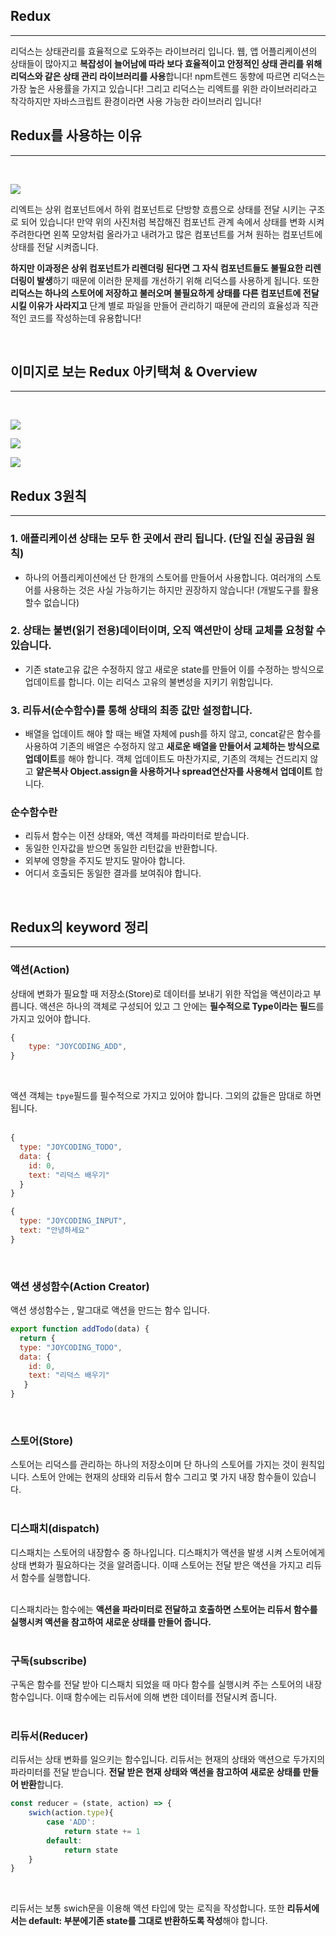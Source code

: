 ## Redux

---

리덕스는 상태관리를 효율적으로 도와주는 라이브러리 입니다. 웹, 앱 어플리케이션의 상태들이 많아지고 **복잡성이 늘어남에 따라 보다 효율적이고 안정적인 상태 관리를 위해 리덕스와 같은 상태 관리 라이브러리를 사용**합니다! npm트렌드 동향에 따르면 리덕스는 가장 높은 사용률을 가지고 있습니다! 그리고 리덕스는 리엑트를 위한 라이브러리라고 착각하지만 자바스크립트 환경이라면 사용 가능한 라이브러리 입니다!
<br />

## Redux를 사용하는 이유

---

<br />

![](./img/redux1.png)
<br />

리엑트는 상위 컴포넌트에서 하위 컴포넌트로 단방향 흐름으로 상태를 전달 시키는 구조로 되어 있습니다! 만약 위의 사진처럼 복잡해진 컴포넌트 관계 속에서 상태를 변화 시켜 주려한다면 왼쪽 모양처럼 올라가고 내려가고 많은 컴포넌트를 거쳐 원하는 컴포넌트에 상태를 전달 시켜줍니다. 

**하지만 이과정은 상위 컴포넌트가 리렌더링 된다면 그 자식 컴포넌트들도 불필요한 리렌더링이 발생**하기 때문에 이러한 문제를 개선하기 위해 리덕스를 사용하게 됩니다. 또한 **리덕스는 하나의 스토어에 저장하고 불러오며 불필요하게 상태를 다른 컴포넌트에 전달 시킬 이유가 사라지고** 단계 별로 파일을 만들어 관리하기 때문에 관리의 효율성과 직관적인 코드를 작성하는데 유용합니다!

<br />

## 이미지로 보는 Redux 아키택쳐 & Overview

---

<br />

![](./img/redux2.png)
<br />

![](./img/redux4.png)
<br />

![](./img/redux3.png)
<br />


## Redux 3원칙

---

### 1. 애플리케이션 상태는 모두 한 곳에서 관리 됩니다. (단일 진실 공급원 원칙)<br />
- 하나의 어플리케이션에선 단 한개의 스토어를 만들어서 사용합니다. 여러개의 스토어를 사용하는 것은 사실 가능하기는 하지만 권장하지 않습니다! (개발도구를 활용할수 없습니다)<br />

### 2. 상태는 불변(읽기 전용)데이터이며, 오직 액션만이 상태 교체를 요청할 수 있습니다.<br />
- 기존 state고유 값은 수정하지 않고 새로운 state를 만들어 이를 수정하는 방식으로 업데이트를 합니다. 이는 리덕스 고유의 불변성을 지키기 위함입니다.

### 3. 리듀서(순수함수)를 통해 상태의 최종 값만 설정합니다.<br />
- 배열을 업데이트 해야 할 때는 배열 자체에 push를 하지 않고, concat같은 함수를 사용하여 기존의 배열은 수정하지 않고 **새로운 배열을 만들어서 교체하는 방식으로 업데이트**를 해야 합니다. 객체 업데이트도 마찬가지로, 기존의 객체는 건드리지 않고 **얕은복사 Object.assign을 사용하거나 spread연산자를 사용해서 업데이트** 합니다.<br />

### 순수함수란
- 리듀서 함수는 이전 상태와, 액션 객체를 파라미터로 받습니다.<br />
- 동일한 인자값을 받으면 동일한 리턴값을 반환합니다.<br />
- 외부에 영향을 주지도 받지도 말아야 합니다.<br />
- 어디서 호출되든 동일한 결과를 보여줘야 합니다.<br />
<br />

## Redux의 keyword 정리

---

### 액션(Action)
상태에 변화가 필요할 때 저장소(Store)로 데이터를 보내기 위한 작업을 액션이라고 부릅니다. 액션은 하나의 객체로 구성되어 있고 그 안에는 **필수적으로 Type이라는 필드**를 가지고 있어야 합니다. 
<br />

```js
{
    type: "JOYCODING_ADD",
}
```
<br />

액션 객체는 `tpye`필드를 필수적으로 가지고 있어야 합니다. 그외의 값들은 맘대로 하면 됩니다.  
<br />

```js
{
  type: "JOYCODING_TODO",
  data: {
    id: 0,
    text: "리덕스 배우기"
  }
}
```

```js
{
  type: "JOYCODING_INPUT",
  text: "안녕하세요"
}
```
<br />

### 액션 생성함수(Action Creator)
액션 생성함수는 , 말그대로 액션을 만드는 함수 입니다.
<br />

```js
export function addTodo(data) {
  return {
  type: "JOYCODING_TODO", 
  data: {
    id: 0,
    text: "리덕스 배우기" 
   }
}
```
<br />

### 스토어(Store)
스토어는 리덕스를 관리하는 하나의 저장소이며 단 하나의 스토어를 가지는 것이 원칙입니다. 스토어 안에는 현재의 상태와 리듀서 함수 그리고 몇 가지 내장 함수들이 있습니다.  
<br />

 
### 디스패치(dispatch)
디스패치는 스토어의 내장함수 중 하나입니다. 디스패치가 액션을 발생 시켜 스토어에게 상태 변화가 필요하다는 것을 알려줍니다. 이때 스토어는 전달 받은 액션을 가지고 리듀서 함수를 실행합니다.  
<br>

디스패치라는 함수에는 **액션을 파라미터로 전달하고 호출하면 스토어는 리듀서 함수를 실행시켜 액션을 참고하여 새로운 상태를 만들어 줍니다.**  
<br />
 

### 구독(subscribe)
구독은 함수를 전달 받아 디스패치 되었을 때 마다 함수를 실행시켜 주는 스토어의 내장 함수입니다. 이때 함수에는 리듀서에 의해 변한 데이터를 전달시켜 줍니다.  
<br />


### 리듀서(Reducer)
리듀서는 상태 변화를 일으키는 함수입니다. 리듀서는 현재의 상태와 액션으로 두가지의 파라미터를 전달 받습니다. **전달 받은 현재 상태와 액션을 참고하여 새로운 상태를 만들어 반환**합니다.
<br />

```js
const reducer = (state, action) => {
    swich(action.type){
        case 'ADD':
            return state += 1
        default:
            return state
    }
}
```
<br />

리듀서는 보통 swich문을 이용해 액션 타입에 맞는 로직을 작성합니다. 또한 **리듀서에서는 default: 부분에기존 state를 그대로 반환하도록 작성**해야 합니다.